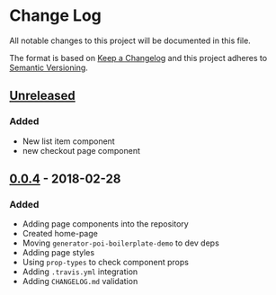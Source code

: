 # Change Log
All notable changes to this project will be documented in this file.

The format is based on [Keep a Changelog](http://keepachangelog.com/)
and this project adheres to [Semantic Versioning](http://semver.org/).

## [Unreleased][]
### Added
- New list item component
- new checkout page component

## [0.0.4][] - 2018-02-28
### Added
- Adding page components into the repository
- Created home-page
- Moving `generator-poi-boilerplate-demo` to dev deps
- Adding page styles
- Using `prop-types` to check component props
- Adding `.travis.yml` integration
- Adding `CHANGELOG.md` validation

[Unreleased]: https://github.com/willmendesneto/micro-frontend-react-pages/compare/v0.0.4...HEAD
[0.0.4]: https://github.com/willmendesneto/micro-frontend-react-pages/tree/v0.0.4
